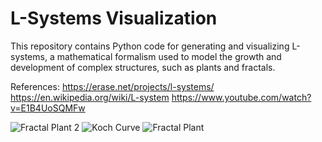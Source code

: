 # L-Systems Visualization
This repository contains Python code for generating and visualizing L-systems, a mathematical formalism used to model the growth and development of complex structures, such as plants and fractals.

References:
https://erase.net/projects/l-systems/
https://en.wikipedia.org/wiki/L-system
https://www.youtube.com/watch?v=E1B4UoSQMFw


![Fractal Plant 2](https://github.com/HanTheDestroyer/L_Systems/assets/123021973/2171d780-962c-4113-b832-9047669c137d)
![Koch  Curve](https://github.com/HanTheDestroyer/L_Systems/assets/123021973/0c0d3369-391f-4901-a2f8-9886ac21a98f)
![Fractal Plant](https://github.com/HanTheDestroyer/L_Systems/assets/123021973/4c459394-7357-4fe8-8aa8-e08f38a3977b)
